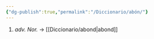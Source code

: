 ```yaml
---
{"dg-publish":true,"permalink":"/Diccionario/abón/"}
---
```


1. *adv. Nor.* → [[Diccionario/abond\|abond]]